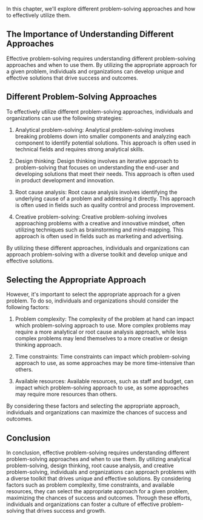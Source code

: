
In this chapter, we'll explore different problem-solving approaches and how to effectively utilize them.

The Importance of Understanding Different Approaches
----------------------------------------------------

Effective problem-solving requires understanding different problem-solving approaches and when to use them. By utilizing the appropriate approach for a given problem, individuals and organizations can develop unique and effective solutions that drive success and outcomes.

Different Problem-Solving Approaches
------------------------------------

To effectively utilize different problem-solving approaches, individuals and organizations can use the following strategies:

1. Analytical problem-solving: Analytical problem-solving involves breaking problems down into smaller components and analyzing each component to identify potential solutions. This approach is often used in technical fields and requires strong analytical skills.

2. Design thinking: Design thinking involves an iterative approach to problem-solving that focuses on understanding the end-user and developing solutions that meet their needs. This approach is often used in product development and innovation.

3. Root cause analysis: Root cause analysis involves identifying the underlying cause of a problem and addressing it directly. This approach is often used in fields such as quality control and process improvement.

4. Creative problem-solving: Creative problem-solving involves approaching problems with a creative and innovative mindset, often utilizing techniques such as brainstorming and mind-mapping. This approach is often used in fields such as marketing and advertising.

By utilizing these different approaches, individuals and organizations can approach problem-solving with a diverse toolkit and develop unique and effective solutions.

Selecting the Appropriate Approach
----------------------------------

However, it's important to select the appropriate approach for a given problem. To do so, individuals and organizations should consider the following factors:

1. Problem complexity: The complexity of the problem at hand can impact which problem-solving approach to use. More complex problems may require a more analytical or root cause analysis approach, while less complex problems may lend themselves to a more creative or design thinking approach.

2. Time constraints: Time constraints can impact which problem-solving approach to use, as some approaches may be more time-intensive than others.

3. Available resources: Available resources, such as staff and budget, can impact which problem-solving approach to use, as some approaches may require more resources than others.

By considering these factors and selecting the appropriate approach, individuals and organizations can maximize the chances of success and outcomes.

Conclusion
----------

In conclusion, effective problem-solving requires understanding different problem-solving approaches and when to use them. By utilizing analytical problem-solving, design thinking, root cause analysis, and creative problem-solving, individuals and organizations can approach problems with a diverse toolkit that drives unique and effective solutions. By considering factors such as problem complexity, time constraints, and available resources, they can select the appropriate approach for a given problem, maximizing the chances of success and outcomes. Through these efforts, individuals and organizations can foster a culture of effective problem-solving that drives success and growth.
